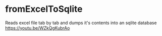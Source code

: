 # fromExcelToSqlite
Reads excel file tab by tab and dumps it's contents into an sqlite database
https://youtu.be/WZkQgKubrAo

